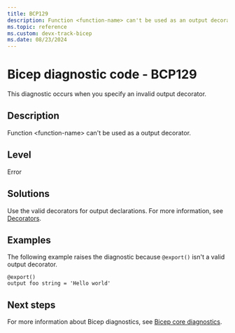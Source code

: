 ```yaml
---
title: BCP129
description: Function <function-name> can't be used as an output decorator.
ms.topic: reference
ms.custom: devx-track-bicep
ms.date: 08/23/2024
---
```


# Bicep diagnostic code - BCP129

This diagnostic occurs when you specify an invalid output decorator.

## Description

Function \<function-name> can't be used as a output decorator.

## Level

Error

## Solutions

Use the valid decorators for output declarations. For more information, see [Decorators](../outputs.md#use-decorators).

## Examples

The following example raises the diagnostic because `@export()` isn't a valid output decorator.

```bicep
@export()
output foo string = 'Hello world'
```

## Next steps

For more information about Bicep diagnostics, see [Bicep core diagnostics](../bicep-core-diagnostics.md).
